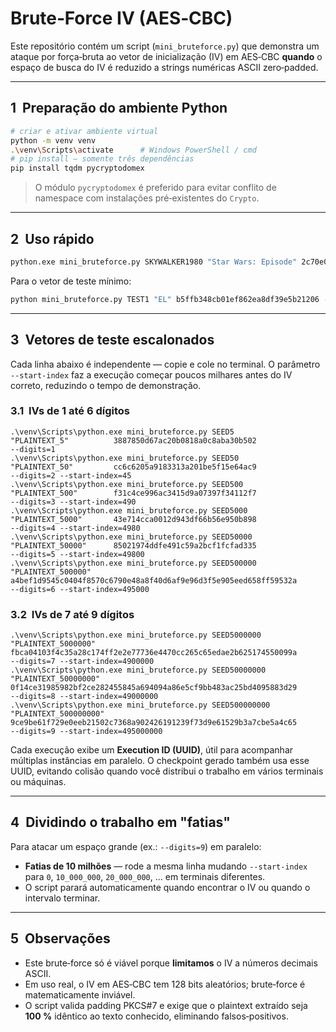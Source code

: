 # Brute‑Force IV (AES‑CBC)

Este repositório contém um script (`mini_bruteforce.py`) que demonstra um ataque por força‑bruta ao vetor de inicialização (IV) em AES‑CBC **quando** o espaço de busca do IV é reduzido a strings numéricas ASCII zero‑padded.

---

## 1  Preparação do ambiente Python

```bash
# criar e ativar ambiente virtual
python -m venv venv
.\venv\Scripts\activate      # Windows PowerShell / cmd
# pip install – somente três dependências
pip install tqdm pycryptodomex
```

> O módulo `pycryptodomex` é preferido para evitar conflito de namespace com instalações pré‑existentes do `Crypto`.

---

## 2  Uso rápido

```bash
python.exe mini_bruteforce.py SKYWALKER1980 "Star Wars: Episode" 2c70e097ae1d4779068749584f1ec1a165fa8ce7c58fa02a9da9006dab69a0cb9d248d1c8b173817fddc948b40c927e98604fec781a035d173ec0793f2b19209f268f957f67db458c46c5e04a2ee997b3814424b2f782d75578fb49df79ad97736bdc93c102af9caf6cb6628deeaa8da --digits=9
```

Para o vetor de teste mínimo:

```bash
python mini_bruteforce.py TEST1 "EL" b5ffb348cb01ef862ea8df39e5b21206 --digits=2
```

---

## 3  Vetores de teste escalonados

Cada linha abaixo é independente — copie e cole no terminal.  O parâmetro `--start-index` faz a execução começar poucos milhares antes do IV correto, reduzindo o tempo de demonstração.

### 3.1  IVs de 1 até 6 dígitos

```text
.\venv\Scripts\python.exe mini_bruteforce.py SEED5          "PLAINTEXT_5"          3887850d67ac20b0818a0c8aba30b502                                                    --digits=1
.\venv\Scripts\python.exe mini_bruteforce.py SEED50        "PLAINTEXT_50"         cc6c6205a9183313a201be5f15e64ac9                                                     --digits=2 --start-index=45
.\venv\Scripts\python.exe mini_bruteforce.py SEED500       "PLAINTEXT_500"        f31c4ce996ac3415d9a07397f34112f7                                                     --digits=3 --start-index=490
.\venv\Scripts\python.exe mini_bruteforce.py SEED5000      "PLAINTEXT_5000"       43e714cca0012d943df66b56e950b898                                                    --digits=4 --start-index=4980
.\venv\Scripts\python.exe mini_bruteforce.py SEED50000     "PLAINTEXT_50000"      85021974ddfe491c59a2bcf1fcfad335                                                    --digits=5 --start-index=49800
.\venv\Scripts\python.exe mini_bruteforce.py SEED500000    "PLAINTEXT_500000"     a4bef1d9545c0404f8570c6790e48a8f40d6af9e96d3f5e905eed658ff59532a                  --digits=6 --start-index=495000
```

### 3.2  IVs de 7 até 9 dígitos

```text
.\venv\Scripts\python.exe mini_bruteforce.py SEED5000000   "PLAINTEXT_5000000"    fbca04103f4c35a28c174ff2e2e77736e4470cc265c65edae2b625174550099a                --digits=7 --start-index=4900000
.\venv\Scripts\python.exe mini_bruteforce.py SEED50000000  "PLAINTEXT_50000000"   0f14ce31985982bf2ce282455845a694094a86e5cf9bb483ac25bd4095883d29               --digits=8 --start-index=49000000
.\venv\Scripts\python.exe mini_bruteforce.py SEED500000000 "PLAINTEXT_500000000"  9ce9be61f729e0eeb21502c7368a902426191239f73d9e61529b3a7cbe5a4c65              --digits=9 --start-index=495000000
```

Cada execução exibe um **Execution ID (UUID)**, útil para acompanhar múltiplas instâncias em paralelo.  O checkpoint gerado também usa esse UUID, evitando colisão quando você distribui o trabalho em vários terminais ou máquinas.

---

## 4  Dividindo o trabalho em "fatias"

Para atacar um espaço grande (ex.: `--digits=9`) em paralelo:

- **Fatias de 10 milhões** — rode a mesma linha mudando `--start-index` para `0`, `10_000_000`, `20_000_000`, … em terminais diferentes.
- O script parará automaticamente quando encontrar o IV ou quando o intervalo terminar.

---

## 5  Observações

- Este brute‑force só é viável porque **limitamos** o IV a números decimais ASCII.
- Em uso real, o IV em AES‑CBC tem 128 bits aleatórios; brute‑force é matematicamente inviável.
- O script valida padding PKCS#7 e exige que o plaintext extraído seja **100 %** idêntico ao texto conhecido, eliminando falsos‑positivos.

